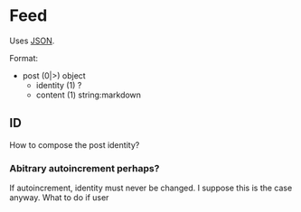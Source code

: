 # Feed
Uses [JSON](https://www.json.org/).

Format:
 - post (0|>) object
	 - identity (1) ?
	 - content (1) string:markdown

## ID
How to compose the post identity?

### Abitrary autoincrement perhaps?
If autoincrement, identity must never be changed. I suppose this is the case anyway.
What to do if user
<!--stackedit_data:
eyJoaXN0b3J5IjpbMjA2NTc0MDYxLDE2OTk1MTAyNThdfQ==
-->